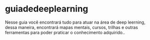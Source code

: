 # guiadedeeplearning
Nesse guia você encontrará tudo para atuar na área de deep leerning, dessa maneira, encontrará mapas mentais, cursos, trilhas e outras ferramentas para poder praticar o conhecimento adquirido..
